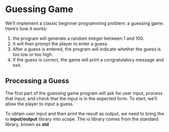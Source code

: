 # Guessing Game

We’ll implement a classic beginner programming problem: a guessing game. Here’s how it works:

1. the program will generate a random integer between 1 and 100.
2. It will then prompt the player to enter a guess.
3. After a guess is entered, the program will indicate whether the guess is too low or too high.
4. If the guess is correct, the game will print a congratulatory message and exit.

## Processing a Guess

The first part of the guessing game program will ask for user input, process that input, and check that the input is in the expected form. To start, we’ll allow the player to input a guess.

To obtain user input and then print the result as output, we need to bring the io **input/output** library into scope. The io library comes from the standard library, known as **std**
